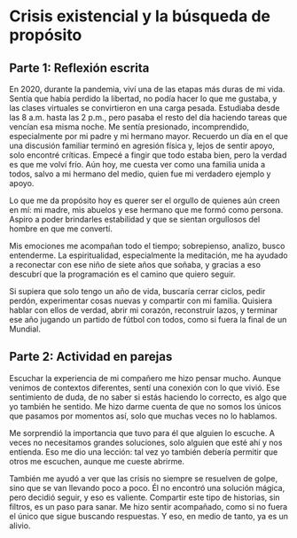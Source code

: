 # Crisis existencial y la búsqueda de propósito

## Parte 1: Reflexión escrita

En 2020, durante la pandemia, viví una de las etapas más duras de mi vida. Sentía que había perdido la libertad, no podía hacer lo que me gustaba, y las clases virtuales se convirtieron en una carga pesada. Estudiaba desde las 8 a.m. hasta las 2 p.m., pero pasaba el resto del día haciendo tareas que vencían esa misma noche. Me sentía presionado, incomprendido, especialmente por mi padre y mi hermano mayor. Recuerdo un día en el que una discusión familiar terminó en agresión física y, lejos de sentir apoyo, solo encontré críticas. Empecé a fingir que todo estaba bien, pero la verdad es que me volví frío. Aún hoy, me cuesta ver como una familia unida a todos, salvo a mi hermano del medio, quien fue mi verdadero ejemplo y apoyo.

Lo que me da propósito hoy es querer ser el orgullo de quienes aún creen en mí: mi madre, mis abuelos y ese hermano que me formó como persona. Aspiro a poder brindarles estabilidad y que se sientan orgullosos del hombre en que me convertí.

Mis emociones me acompañan todo el tiempo; sobrepienso, analizo, busco entenderme. La espiritualidad, especialmente la meditación, me ha ayudado a reconectar con ese niño de siete años que soñaba, y gracias a eso descubrí que la programación es el camino que quiero seguir.

Si supiera que solo tengo un año de vida, buscaría cerrar ciclos, pedir perdón, experimentar cosas nuevas y compartir con mi familia. Quisiera hablar con ellos de verdad, abrir mi corazón, reconstruir lazos, y terminar ese año jugando un partido de fútbol con todos, como si fuera la final de un Mundial.


## Parte 2: Actividad en parejas

Escuchar la experiencia de mi compañero me hizo pensar mucho. Aunque venimos de contextos diferentes, sentí una conexión con lo que vivió. Ese sentimiento de duda, de no saber si estás haciendo lo correcto, es algo que yo también he sentido. Me hizo darme cuenta de que no somos los únicos que pasamos por momentos así, solo que muchas veces no lo hablamos.

Me sorprendió la importancia que tuvo para él que alguien lo escuche. A veces no necesitamos grandes soluciones, solo alguien que esté ahí y nos entienda. Eso me dio una lección: tal vez yo también debería permitir que otros me escuchen, aunque me cueste abrirme.

También me ayudó a ver que las crisis no siempre se resuelven de golpe, sino que se van llevando poco a poco. Él no encontró una solución mágica, pero decidió seguir, y eso es valiente. Compartir este tipo de historias, sin filtros, es un paso para sanar. Me hizo sentir acompañado, como si no fuera el único que sigue buscando respuestas. Y eso, en medio de tanto, ya es un alivio.
